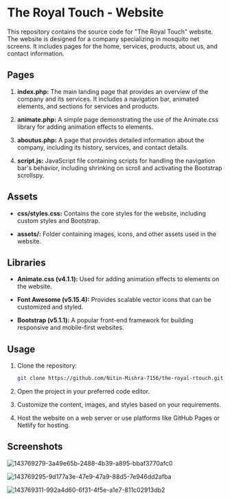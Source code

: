# The Royal Touch - Website

This repository contains the source code for "The Royal Touch" website. The website is designed for a company specializing in mosquito net screens. It includes pages for the home, services, products, about us, and contact information.

## Pages

1. **index.php:** The main landing page that provides an overview of the company and its services. It includes a navigation bar, animated elements, and sections for services and products.

2. **animate.php:** A simple page demonstrating the use of the Animate.css library for adding animation effects to elements.

3. **aboutus.php:** A page that provides detailed information about the company, including its history, services, and contact details.

4. **script.js:** JavaScript file containing scripts for handling the navigation bar's behavior, including shrinking on scroll and activating the Bootstrap scrollspy.

## Assets

- **css/styles.css:** Contains the core styles for the website, including custom styles and Bootstrap.

- **assets/:** Folder containing images, icons, and other assets used in the website.

## Libraries

- **Animate.css (v4.1.1):** Used for adding animation effects to elements on the website.

- **Font Awesome (v5.15.4):** Provides scalable vector icons that can be customized and styled.

- **Bootstrap (v5.1.1):** A popular front-end framework for building responsive and mobile-first websites.

## Usage

1. Clone the repository:

   ```bash
   git clone https://github.com/Nitin-Mishra-7156/the-royal-rtouch.git
   ```

2. Open the project in your preferred code editor.

3. Customize the content, images, and styles based on your requirements.

4. Host the website on a web server or use platforms like GitHub Pages or Netlify for hosting.


## Screenshots

![143769279-3a49e65b-2488-4b39-a895-bbaf3770afc0](https://github.com/Nitin-Mishra-7156/the-royal-rtouch/assets/83249496/a7024cd8-9bd2-4a8e-8cc0-02d99041b83e)


![143769295-9d177a3e-47e9-47a9-88d5-7e946dd2afba](https://github.com/Nitin-Mishra-7156/the-royal-rtouch/assets/83249496/7f7a11da-fcee-42a5-b5d6-bdf725620a13)


![143769311-992a4d60-6f31-4f5e-a1e7-811c02913db2](https://github.com/Nitin-Mishra-7156/the-royal-rtouch/assets/83249496/9677134a-5bf5-41cc-96d0-921acc096020)
